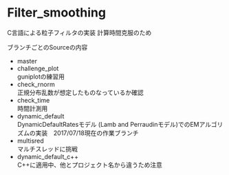 # Filter_smoothing
C言語による粒子フィルタの実装
計算時間克服のため



ブランチごとのSourceの内容

- master
- challenge_plot  
guniplotの練習用
- check_rnorm  
正規分布乱数が想定したものなっているか確認
- check_time  
時間計測用
- dynamic_default  
DynamicDefaultRatesモデル (Lamb and Perraudinモデル)でのEMアルゴリズムの実装　2017/07/18現在の作業ブランチ
- multisred  
マルチスレッドに挑戦
- dynamic_default_c++  
C++に適用中、他とプロジェクト名から違うため注意
